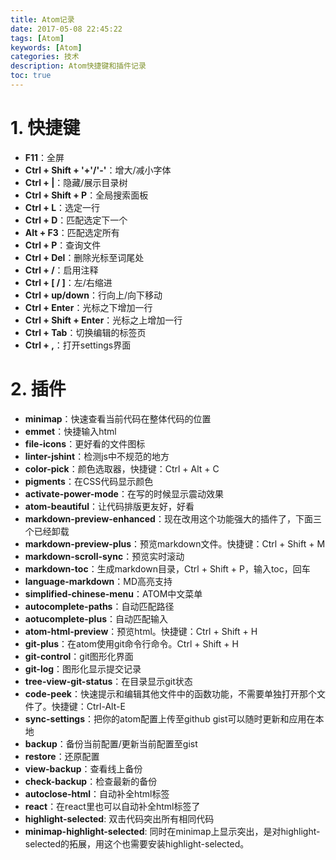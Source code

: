 ```yaml
---
title: Atom记录
date: 2017-05-08 22:45:22
tags: [Atom]
keywords: [Atom]
categories: 技术
description: Atom快捷键和插件记录
toc: true
---
```


# 1. 快捷键
* **F11**：全屏
* **Ctrl + Shift + '+'/'-'**：增大/减小字体
* **Ctrl + |**：隐藏/展示目录树
* **Ctrl + Shift + P**：全局搜索面板
* **Ctrl + L**：选定一行
* **Ctrl + D**：匹配选定下一个
* **Alt + F3**：匹配选定所有
* **Ctrl + P**：查询文件
* **Ctrl + Del**：删除光标至词尾处
* **Ctrl + /**：启用注释
* **Ctrl + [ / ]**：左/右缩进
* **Ctrl + up/down**：行向上/向下移动
* **Ctrl + Enter**：光标之下增加一行
* **Ctrl + Shift + Enter**：光标之上增加一行
* **Ctrl + Tab**：切换编辑的标签页
* **Ctrl + ,**：打开settings界面

# 2. 插件
* **minimap**：快速查看当前代码在整体代码的位置
* **emmet**：快捷输入html
* **file-icons**：更好看的文件图标
* **linter-jshint**：检测js中不规范的地方
* **color-pick**：颜色选取器，快捷键：Ctrl + Alt + C
* **pigments**：在CSS代码显示颜色
* **activate-power-mode**：在写的时候显示震动效果
* **atom-beautiful**：让代码排版更友好，好看
* **markdown-preview-enhanced**：现在改用这个功能强大的插件了，下面三个已经卸载
* **markdown-preview-plus**：预览markdown文件。快捷键：Ctrl + Shift + M
* **markdown-scroll-sync**：预览实时滚动
* **markdown-toc**：生成markdown目录，Ctrl + Shift + P，输入toc，回车
* **language-markdown**：MD高亮支持
* **simplified-chinese-menu**：ATOM中文菜单
* **autocomplete-paths**：自动匹配路径
* **aotucomplete-plus**：自动匹配输入
* **atom-html-preview**：预览html。快捷键：Ctrl + Shift + H
* **git-plus**：在atom使用git命令行命令。Ctrl + Shift + H
* **git-control**：git图形化界面
* **git-log**：图形化显示提交记录
* **tree-view-git-status**：在目录显示git状态
* **code-peek**：快速提示和编辑其他文件中的函数功能，不需要单独打开那个文件了。快捷键：Ctrl-Alt-E
* **sync-settings**：把你的atom配置上传至github gist可以随时更新和应用在本地
 * **backup**：备份当前配置/更新当前配置至gist
 * **restore**：还原配置
 * **view-backup**：查看线上备份
 * **check-backup**：检查最新的备份
* **autoclose-html**：自动补全html标签
* **react**：在react里也可以自动补全html标签了
* **highlight-selected**: 双击代码突出所有相同代码
* **minimap-highlight-selected**: 同时在minimap上显示突出，是对highlight-selected的拓展，用这个也需要安装highlight-selected。
